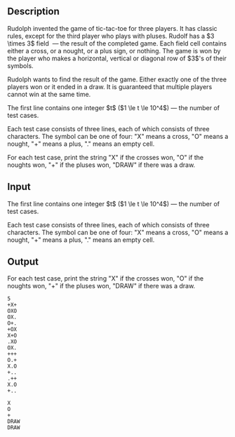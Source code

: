 ## Description

<div><p>Rudolph invented the game of tic-tac-toe for three players. It has classic rules, except for the third player who plays with pluses. Rudolf has a $3 \times 3$ field &nbsp;— the result of the completed game. Each field cell contains either a cross, or a nought, or a plus sign, or nothing. The game is won by the player who makes a horizontal, vertical or diagonal row of $3$'s of their symbols.</p><p>Rudolph wants to find the result of the game. Either exactly one of the three players won or it ended in a draw. It is guaranteed that multiple players cannot win at the same time.</p></div><div class="input-specification"><p>The first line contains one integer $t$ ($1 \le t \le 10^4$) — the number of test cases.</p><p>Each test case consists of three lines, each of which consists of three characters. The symbol can be one of four: "X" means a cross, "O" means a nought, "+" means a plus, "." means an empty cell.</p></div><div class="output-specification"><p>For each test case, print the string "X" if the crosses won, "O" if the noughts won, "+" if the pluses won, "DRAW" if there was a draw.</p></div>

## Input

<p>The first line contains one integer $t$ ($1 \le t \le 10^4$) — the number of test cases.</p><p>Each test case consists of three lines, each of which consists of three characters. The symbol can be one of four: "X" means a cross, "O" means a nought, "+" means a plus, "." means an empty cell.</p>

## Output

<p>For each test case, print the string "X" if the crosses won, "O" if the noughts won, "+" if the pluses won, "DRAW" if there was a draw.</p>





```input1|2,3,4,8,9,10,14,15,16
5
+X+
OXO
OX.
O+.
+OX
X+O
.XO
OX.
+++
O.+
X.O
+..
.++
X.O
+..
```




```output1
X
O
+
DRAW
DRAW
```


